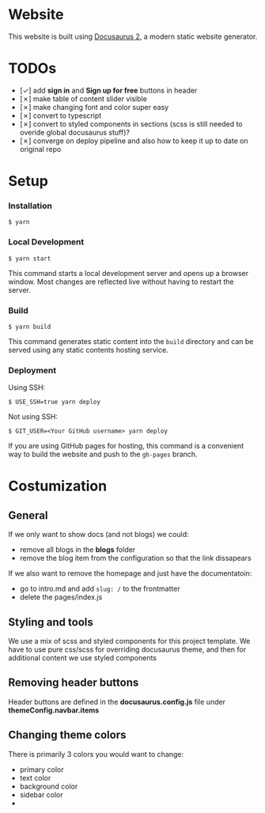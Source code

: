 # Website

This website is built using [Docusaurus 2](https://docusaurus.io/), a modern static website generator.



# TODOs #
- [✓] add **sign in** and **Sign up for free** buttons in header
- [✗] make table of content slider visible 
- [✗] make changing font and color super easy
- [✗] convert to typescript
- [✗] convert to styled components in sections (scss is still needed to overide global docusaurus stuff)?
- [✗] converge on deploy pipeline and also how to keep it up to date on original repo 



# Setup #

### Installation

```
$ yarn
```

### Local Development

```
$ yarn start
```

This command starts a local development server and opens up a browser window. Most changes are reflected live without having to restart the server.

### Build

```
$ yarn build
```

This command generates static content into the `build` directory and can be served using any static contents hosting service.

### Deployment

Using SSH:

```
$ USE_SSH=true yarn deploy
```

Not using SSH:

```
$ GIT_USER=<Your GitHub username> yarn deploy
```

If you are using GitHub pages for hosting, this command is a convenient way to build the website and push to the `gh-pages` branch.



# Costumization #


## General ##
If we only want to show docs (and not blogs) we could:
- remove all blogs in the **blogs** folder
- remove the blog item from the configuration so that the link dissapears

If we also want to remove the homepage and just have the documentatoin: 
- go to intro.md and add `slug: /`  to the frontmatter
- delete the pages/index.js


## Styling and tools  ##

We use a mix of scss and styled components for this project template. We have to use pure css/scss for overriding docusaurus theme, and then for additional content we use styled components

## Removing header buttons ##
Header buttons are defined in the **docusaurus.config.js** file under **themeConfig.navbar.items**

## Changing theme colors ##

There is primarily 3 colors you would want to change: 
- primary color
- text color
- background color
- sidebar color
- 

